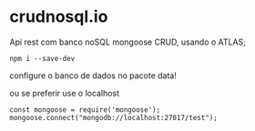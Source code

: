 # crudnosql.io
Api rest com banco noSQL mongoose CRUD, usando o ATLAS;

```
npm i --save-dev
```
configure o banco de dados no pacote data!

ou se preferir use o localhost
```
const mongoose = require('mongoose');
mongoose.connect("mongodb://localhost:27017/test");
```